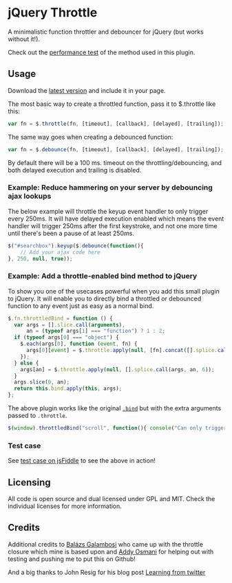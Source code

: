 # jQuery Throttle
A minimalistic function throttler and debouncer for jQuery (but works without it!).

Check out the [performance test](http://jsperf.com/jquery-throttle-methods) of the method used in this plugin.

## Usage

Download the [latest version](https://raw.github.com/mekwall/jquery-throttle/master/src/jquery-throttle.min.js) and include it in your page.

The most basic way to create a throttled function, pass it to $.throttle like this:

```js
var fn = $.throttle(fn, [timeout], [callback], [delayed], [trailing]);
```
	
The same way goes when creating a debounced function:

```js
var fn = $.debounce(fn, [timeout], [callback], [delayed], [trailing]);
```
	
By default there will be a 100 ms. timeout on the throttling/debouncing, and both delayed execution and trailing is disabled.

### Example: Reduce hammering on your server by debouncing ajax lookups

The below example will throttle the keyup event handler to only trigger every 250ms. It will have delayed execution enabled which means the event handler will trigger 250ms after the first keystroke, and not one more time until there's been a pause of at least 250ms.

```js
$("#searchbox").keyup($.debounce(function(){
    // Add your ajax code here
}, 250, null, true));
```

### Example: Add a throttle-enabled bind method to jQuery

To show you one of the usecases  powerful when you add this small plugin to jQuery. It will enable you to directly bind a throttled or debounced function to any event just as easy as a normal bind.

```js
$.fn.throttledBind = function () {
  var args = [].slice.call(arguments),
      an = (typeof args[1] === "function") ? 1 : 2;
  if (typeof args[0] === "object") {
    $.each(args[0], function (event, fn) {
      args[0][event] = $.throttle.apply(null, [fn].concat([].splice.call(args, 1, 5)));
    });
  } else {
    args[an] = $.throttle.apply(null, [].splice.call(args, an, 6));
  }
  args.slice(0, an);
  return this.bind.apply(this, args);
};
```
	
The above plugin works like the original [`.bind`](http://api.jquery.com/bind/) but with the extra arguments passed to `.throttle`.

```js
$(window).throttledBind("scroll", function(){ console("Can only trigger every 2 seconds"); }, 2000);
```
	
### Test case

See [test case on jsFiddle](http://jsfiddle.net/mekwall/2geJ9/) to see the above in action!

## Licensing
All code is open source and dual licensed under GPL and MIT. Check the individual licenses for more information.

## Credits
Additional credits to [Balázs Galambosi](https://github.com/galambalazs) who came up with the throttle closure which mine is based upon and [Addy Osmani](https://github.com/addyosmani) for helping out with testing and pushing me to put this on Github!

And a big thanks to John Resig for his blog post [Learning from twitter](http://ejohn.org/blog/learning-from-twitter)
